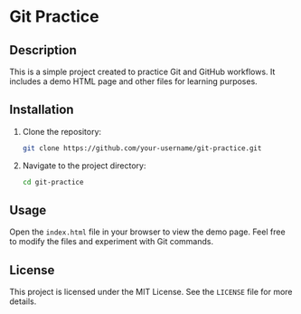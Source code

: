 # Git Practice

## Description
This is a simple project created to practice Git and GitHub workflows. It includes a demo HTML page and other files for learning purposes.

## Installation
1. Clone the repository:
   ```bash
   git clone https://github.com/your-username/git-practice.git
   ```
2. Navigate to the project directory:
   ```bash
   cd git-practice
   ```

## Usage
Open the `index.html` file in your browser to view the demo page. Feel free to modify the files and experiment with Git commands.

## License
This project is licensed under the MIT License. See the `LICENSE` file for more details.
